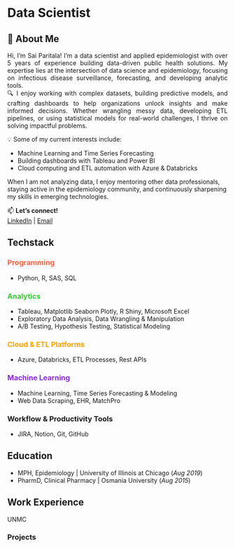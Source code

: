 # Data Scientist

## 👋 About Me

<div align="justify">
Hi, I’m Sai Paritala! I’m a data scientist and applied epidemiologist with over 5 years of experience building data-driven public health solutions. 
My expertise lies at the intersection of data science and epidemiology, focusing on infectious disease surveillance, forecasting, and developing analytic tools.
</div>

<div align="justify">
🔍 I enjoy working with complex datasets, building predictive models, and crafting dashboards to help organizations unlock insights and make informed decisions. Whether wrangling messy data, developing ETL pipelines, or using statistical models for real-world challenges, I thrive on solving impactful problems.
</div>

💡 Some of my current interests include:
- Machine Learning and Time Series Forecasting
- Building dashboards with Tableau and Power BI
- Cloud computing and ETL automation with Azure & Databricks

When I am not analyzing data, I enjoy mentoring other data professionals, staying active in the epidemiology community, and continuously sharpening my skills in emerging technologies.


📫 **Let’s connect!**  
[LinkedIn](https://linkedin.com/in/your-profile) | [Email](mailto:your-email@example.com)

## Techstack
### <span style="color:#FF6347">Programming</span>  
- Python, R, SAS, SQL  


### <span style="color:#32CD32">Analytics</span>  
- Tableau, Matplotlib Seaborn Plotly, R Shiny, Microsoft Excel
- Exploratory Data Analysis, Data Wrangling & Manipulation
- A/B Testing, Hypothesis Testing, Statistical Modeling  


### <span style="color:#FFA500">Cloud & ETL Platforms</span> 
- Azure, Databricks, ETL Processes, Rest APIs  


### <span style="color:#8A2BE2">Machine Learning</span>  
- Machine Learning, Time Series Forecasting & Modeling  
- Web Data Scraping, EHR, MatchPro  


### Workflow & Productivity Tools  
-  JIRA, Notion, Git, GitHub


## Education
- MPH, Epidemiology | University of Illinois at Chicago (_Aug 2019_)
- PharmD, Clinical Pharmacy | Osmania University (_Aug 2015_)

## Work Experience
UNMC

### Projects
